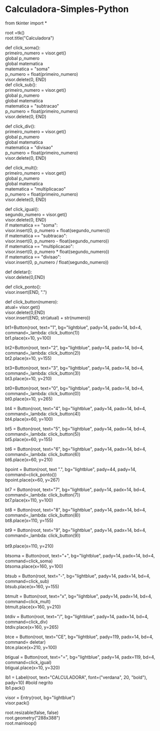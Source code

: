 <h1> Calculadora-Simples-Python</h1>

from tkinter import *

<p>
root =tk()<br/>
root.title("Calculadora")<br/>
<p>
def click_soma():<br/>
  primeiro_numero = visor.get()<br/>
	global p_numero<br/>
	global matematica<br/>
	matematica = "soma"<br/>
	p_numero = float(primeiro_numero)<br/>
	visor.delete(0, END)<br/>
def click_sub():<br/>
	primeiro_numero = visor.get()<br/>
	global p_numero<br/>
	global matematica<br/>
	matematica = "subtracao"<br/>
	p_numero = float(primeiro_numero)<br/>
	visor.delete(0, END)<br/>
<p>
def click_div():<br/>
	primeiro_numero = visor.get()<br/>
	global p_numero<br/>
	global matematica<br/>
	matematica = "divisao"<br/>
	p_numero = float(primeiro_numero)<br/>
	visor.delete(0, END)<br/>
  <p>
def click_mult():<br/>
	primeiro_numero = visor.get()<br/>
	global p_numero<br/>
	global matematica<br/>
	matematica = "multiplicacao"<br/>
	p_numero = float(primeiro_numero)<br/>
	visor.delete(0, END)<br/>
<p>
def click_igual():<br/>
	segundo_numero = visor.get()<br/>
	visor.delete(0, END)<br/>
	if matematica == "soma":<br/>
		visor.insert(0, p_numero + float(segundo_numero))<br/>
	if matematica == "subtracao":<br/>
		visor.insert(0, p_numero - float(segundo_numero))<br/>
	if matematica == "multiplicacao":<br/>
		visor.insert(0, p_numero * float(segundo_numero))<br/>
	if matematica == "divisao":<br/>
		visor.insert(0, p_numero / float(segundo_numero))<br/>


<p>
def deletar():<br/>
	visor.delete(0,END)<br/>
<p>
def click_ponto():<br/>
	visor.insert(END, ".")<br/>

<p>
def click_button(numero):<br/>
	atual= visor.get()<br/>
	visor.delete(0,END)<br/>
	visor.insert(END, str(atual) + str(numero))<br/>

<p>
bt1=Button(root, text="1", bg="lightblue", pady=14, padx=14, bd=4, command=_lambda: click_button(1))<br/>
bt1.place(x=10, y=100)<br/>
<P>
bt2=Button(root, text="2", bg="lightblue", pady=14, padx=14, bd=4, command=_lambda: click_button(2))<br/>
bt2.place(x=10, y=155)<br/>
<p>
bt3=Button(root, text="3", bg="lightblue", pady=14, padx=14, bd=4, command=_lambda: click_button(3))<br/>
bt3.place(x=10, y=210)<br/>
<p>
bt0=Button(root, text="0", bg="lightblue", pady=14, padx=14, bd=4, command=_lambda: click_button(0))<br/>
bt0.place(x=10, y=265)<br/>

<p>
bt4 = Button(root, text="4", bg="lightblue", pady=14, padx=14, bd=4, command=_lambda: click_button(4))<br/>
bt4.place(x=60, y=100)<br/>
<p>
bt5 = Button(root, text="5", bg="lightblue", pady=14, padx=14, bd=4, command=_lambda: click_button(5))<br/>
bt5.place(x=60, y=155)<br/>
<p>
bt6 = Button(root, text="6", bg="lightblue", pady=14, padx=14, bd=4, command=_lambda: click_button(6))<br/>
bt6.place(x=60, y=210)<br/>
<p>
bpoint = Button(root, text ".", bg="lightblue", pady=44, pady=14, command=click_ponto())<br/>
bpoint.place(x=60, y=267)<br/>
<p>
bt7 = Button(root, text="7", bg="lightblue", pady=14, padx=14, bd=4, command=_lambda: click_button(7))<br/>
bt7.place(x=110, y=100)<br/>
<p>
bt8 = Button(root, text="8", bg="lightblue", pady=14, padx=14, bd=4, command=_lambda: click_button(8))<br/>
bt8.place(x=110, y=155)<br/>
<p>
bt9 = Button(root, text="9", bg="lightblue", pady=14, padx=14, bd=4, command=_lambda: click_button(9))<br/><br/>
bt9.place(x=110, y=210)
<p>
btsoma = Button(root, text="+", bg="lightblue", pady=14, padx=14, bd=4, command=click_soma)<br/>
btsoma.place(x=160, y=100)<br/>
<p>
btsub = Button(root, text="-", bg="lightblue", pady=14, padx=14, bd=4, command=click_sub)<br/>
btsub.place(x=160, y=155)<br/>
<p>
btmult = Button(root, text="x", bg="lightblue", pady=14, padx=14, bd=4, command=click_mult)<br/>
btmult.place(x=160, y=210)<br/>
<p>
btdiv = Button(root, text="/", bg="lightblue", pady=14, padx=14, bd=4, command=click_div)<br/>
btdiv.place(x=160, y=265)<br/>
<p>
btce = Button(root, text="CE", bg="lightblue", pady=119, padx=14, bd=4, command= deletar)<br/>
btce.place(x=210, y=100)<br/>
<p>
btigual = Button(root, text="=", bg="lightblue", pady=14, padx=119, bd=4, command=click_igual)<br/>
btigual.place(x=10, y=320)<br/>

<p>
lb1 = Label(root, text="CALCULADORA", font=("verdana", 20, "bold"), pady=10)  #bold negrito<br/>
lb1.pack()<br/>
<p>
visor = Entry(root, bg="lightblue")<br/>
visor.pack()<br/>
<p>
root.resizable(false, false)<br/>
root.geometry("288x388")<br/>
root.mainloop()<br/>


